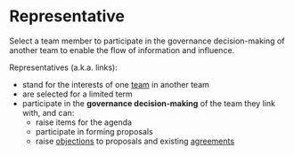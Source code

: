 # Representative

<summary>
Select a team member to participate in the governance decision-making of another team to enable the flow of information and influence.
</summary>

Representatives (a.k.a. links):

-   stand for the interests of one [team](glossary:team) in another team
-   are selected for a limited term
-   participate in the **governance decision-making** of the team they link with, and can:
    -   raise items for the agenda
    -   participate in forming proposals
    -   raise [objections](glossary:objection) to proposals and existing [agreements](glossary:agreement)

